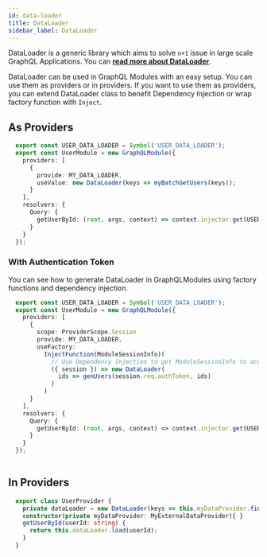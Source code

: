 ```yaml
---
id: data-loader
title: DataLoader
sidebar_label: DataLoader
---
```


DataLoader is a generic library which aims to solve `n+1` issue in large scale GraphQL Applications. You can **[read more about DataLoader](https://github.com/facebook/dataloader)**.

DataLoader can be used in GraphQL Modules with an easy setup. You can use them as providers or in providers. If you want to use them as providers, you can extend DataLoader class to benefit Dependency Injection or wrap factory function with `Inject`.

## As Providers

```typescript
  export const USER_DATA_LOADER = Symbol('USER_DATA_LOADER');
  export const UserModule = new GraphQLModule({
    providers: [
      {
        provide: MY_DATA_LOADER,
        useValue: new DataLoader(keys => myBatchGetUsers(keys));
      }
    ],
    resolvers: {
      Query: {
        getUserById: (root, args, context) => context.injector.get(USER_DATA_LOADER).load(args.id)
      }
    }
  });
```

### With Authentication Token

You can see how to generate DataLoader in GraphQLModules using factory functions and dependency injection.

```typescript
  export const USER_DATA_LOADER = Symbol('USER_DATA_LOADER');
  export const UserModule = new GraphQLModule({
    providers: [
      {
        scope: ProviderScope.Session
        provide: MY_DATA_LOADER,
        useFactory:
          InjectFunction(ModuleSessionInfo)( 
            // Use Dependency Injection to get ModuleSessionInfo to access network session
            ({ session }) => new DataLoader(
              ids => genUsers(session.req.authToken, ids)
            )
          )
      }
    ],
    resolvers: {
      Query: {
        getUserById: (root, args, context) => context.injector.get(USER_DATA_LOADER).load(args.id)
      }
    }
  });
  
```

## In Providers

```typescript
  export class UserProvider {
    private dataLoader = new DataLoader(keys => this.myDataProvider.findUsers(keys));
    constructor(private myDataProvider: MyExternalDataProvider){ }
    getUserById(userId: string) {
      return this.dataLoader.load(userId);
    }
  }
```
